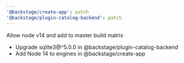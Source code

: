 ```yaml
---
'@backstage/create-app': patch
'@backstage/plugin-catalog-backend': patch
---
```


Allow node v14 and add to master build matrix

- Upgrade sqlite3@^5.0.0 in @backstage/plugin-catalog-backend
- Add Node 14 to engines in @backstage/create-app
